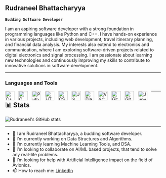 ## Rudraneel Bhattacharyya

**`Budding Software Developer`**

I am an aspiring software developer with a strong foundation in programming languages like Python and C++. I have hands-on experience in various projects, including web development, travel itinerary planning, and financial data analysis. My interests also extend to electronics and communication, where I am exploring software-driven projects related to digital electronics and signal processing. I am passionate about learning new technologies and continuously improving my skills to contribute to innovative solutions in software development.

---

### Languages and Tools

<img align="left" alt="C++" width="30px" style="padding-right:10px;" src="https://cdn.jsdelivr.net/gh/devicons/devicon@latest/icons/cplusplus/cplusplus-original.svg"/>
<img align="left" alt="C" width="30px" style="padding-right:10px;" src="https://cdn.jsdelivr.net/gh/devicons/devicon@latest/icons/c/c-original.svg"/>     
<img align="left" alt="Python" width="30px" style="padding-right:10px;" src="https://cdn.jsdelivr.net/gh/devicons/devicon@latest/icons/python/python-original-wordmark.svg"/>
<img align="left" alt="HTML" width="30px" style="padding-right:10px;" src="https://cdn.jsdelivr.net/gh/devicons/devicon@latest/icons/html5/html5-original.svg"/>
<img align="left" alt="CSS" width="30px" style="padding-right:10px;" src="https://cdn.jsdelivr.net/gh/devicons/devicon@latest/icons/css3/css3-original.svg"/>
<img align="left" alt="JS" width="30px" style="padding-right:10px;" src="https://cdn.jsdelivr.net/gh/devicons/devicon@latest/icons/javascript/javascript-original.svg"/>
<img align="left" alt="Django" width="30px" style="padding-right:10px;" src="https://cdn.jsdelivr.net/gh/devicons/devicon@latest/icons/django/django-plain-wordmark.svg"/>
<img align="left" alt="VSCode" width="30px" style="padding-right:10px;" src="https://cdn.jsdelivr.net/gh/devicons/devicon@latest/icons/vscode/vscode-original.svg"/>
<img align="left" alt="Git" width="30px" style="padding-right:10px;" src="https://cdn.jsdelivr.net/gh/devicons/devicon@latest/icons/git/git-original.svg"/>
<img align="left" alt="GitHub" width="30px" style="padding-right:10px;" src="https://cdn.jsdelivr.net/gh/devicons/devicon@latest/icons/github/github-original.svg"/>
<img align="left" alt="Jupyter" width="30px" style="padding-right:10px;" src="https://cdn.jsdelivr.net/gh/devicons/devicon@latest/icons/jupyter/jupyter-original-wordmark.svg"/>

---

## 📊 Stats

![Rudraneel's GitHub stats](https://github-readme-stats.vercel.app/api?username=neelrudra2&show_icons=true&theme=github_dark)

---

- 🔭 I am Rudraneel Bhattacharyya, a budding software developer.
- 🔭 I’m currently working on Data Structures and Algorithms.
- 🌱 I’m currently learning Machine Learning Tools, and DSA.
- 👯 I’m looking to collaborate on AI/ML based projects, that tend to solve any real-life problems.
- 🤔 I’m looking for help with Artificial Intelligence impact on the field of Avionics.
- 📫 How to reach me: [LinkedIn](https://www.linkedin.com/in/rudraneelbhattacharyya9/)

